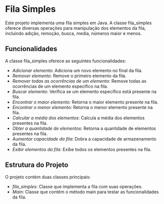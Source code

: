 # Fila Simples

Este projeto implementa uma fila simples em Java. A classe fila_simples oferece diversas operações para manipulação dos elementos da fila, incluindo adição, remoção, busca, media, números maior e menos.

## Funcionalidades

A classe fila_simples oferece as seguintes funcionalidades:

- *Adicionar elemento*: Adiciona um novo elemento no final da fila.
- *Remover elemento*: Remove o primeiro elemento da fila.
- *Remover todas as ocorrências de um elemento*: Remove todas as ocorrências de um elemento específico na fila.
- *Buscar elemento*: Verifica se um elemento específico está presente na fila.
- *Encontrar o maior elemento*: Retorna o maior elemento presente na fila.
- *Encontrar o menor elemento*: Retorna o menor elemento presente na fila.
- *Calcular a média dos elementos*: Calcula a média dos elementos presentes na fila.
- *Obter a quantidade de elementos*: Retorna a quantidade de elementos presentes na fila.
- *Aumentar capacidade da fila*: Dobra a capacidade de armazenamento da fila.
- *Exibir elementos da fila*: Exibe todos os elementos presentes na fila.

## Estrutura do Projeto

O projeto contém duas classes principais:

- *fila_simples*: Classe que implementa a fila com suas operações.
- *Main*: Classe que contém o método main para testar as funcionalidades da fila.

